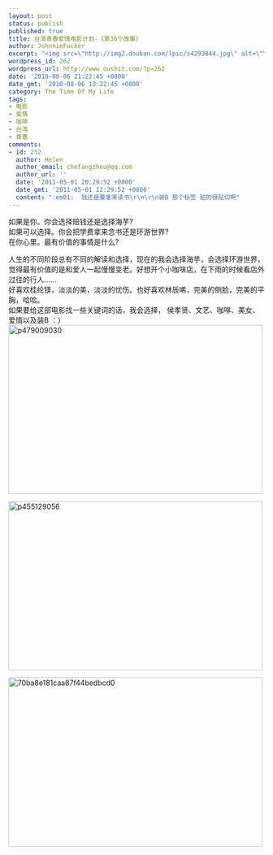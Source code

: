 ```yaml
---
layout: post
status: publish
published: true
title: 台湾青春爱情电影计划-《第36个故事》
author: JohnnieFucker
excerpt: "<img src=\"http://img2.douban.com/lpic/s4293844.jpg\" alt=\"\" />\r\n如果是你。你会选择赔钱还是选择海芋?\r\n如果可以选择。你会把学费拿来念书还是环游世界?\r\n在你心里。最有价值的事情是什么?\r\n"
wordpress_id: 262
wordpress_url: http://www.oushit.com/?p=262
date: '2010-08-06 21:22:45 +0800'
date_gmt: '2010-08-06 13:22:45 +0800'
category: The Time Of My Life
tags:
- 电影
- 爱情
- 咖啡
- 台湾
- 青春
comments:
- id: 252
  author: Helen
  author_email: chefangzhou@qq.com
  author_url: ''
  date: '2011-05-01 20:29:52 +0800'
  date_gmt: '2011-05-01 12:29:52 +0800'
  content: ":em01:  钱还是要拿来读书\r\n\r\n装B 那个标签 贴的很贴切啊"
---
```

<p><img src="http://img2.douban.com/lpic/s4293844.jpg" alt="" /><br />
如果是你。你会选择赔钱还是选择海芋?<br />
如果可以选择。你会把学费拿来念书还是环游世界?<br />
在你心里。最有价值的事情是什么?<br />
<!--break--><a id="more-262"></a></p>
<p>人生的不同阶段总有不同的解读和选择，现在的我会选择海芋，会选择环游世界，觉得最有价值的是和爱人一起慢慢变老。好想开个小咖啡店，在下雨的时候看店外过往的行人……<br />
好喜欢桂纶镁，淡淡的美，淡淡的忧伤。也好喜欢林辰唏，完美的侧脸，完美的平胸，哈哈。<br />
如果要给这部电影找一些关键词的话，我会选择， 侯孝贤、文艺、咖啡、美女、爱情以及装B ：）<br />
<a href="http://www.yupoo.com/photos/crazysperm/76722311/" title="p479009030"><img src="http://pic.yupoo.com/crazysperm/393889c07f19/medium.jpg" alt="p479009030" width="500" height="333" border="0" /></a></p>
<p><a href="http://www.yupoo.com/photos/crazysperm/76722303/" title="p455129056"><img src="http://pic.yupoo.com/crazysperm/021329c07f16/medium.jpg" alt="p455129056" width="500" height="333" border="0" /></a></p>
<p><a href="http://www.yupoo.com/photos/crazysperm/76722415/" title="70ba8e181caa87f44bedbcd0"><img src="http://pic.yupoo.com/crazysperm/513069c07fa5/rvxd8c50.jpg" alt="70ba8e181caa87f44bedbcd0" width="500" height="333" border="0" /></a></p>
